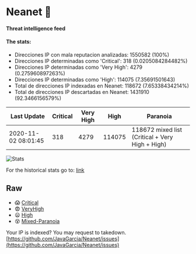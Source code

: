 # Neanet :hocho:
#### Threat intelligence feed
#### The stats:

- Direcciones IP con mala reputacion analizadas: 1550582 (100%)
- Direcciones IP determinadas como 'Critical':  318 (0.0205084284482%)
- Direcciones IP determinadas como 'Very High':  4279 (0.275960897263%)
- Direcciones IP determinadas como 'High':  114075 (7.35691501643)
- Total de direcciones IP indexadas en Neanet:  118672 (7.65338434214%)
- Total de direcciones IP descartadas en Neanet:  1431910 (92.3466156579%)

| Last Update | Critical | Very High | High | Paranoia |
| --- | --- | --- | --- | --- |
| 2020-11-02 08:01:45 | 318 | 4279 | 114075 | 118672 mixed list (Critical + Very High + High)|

![Stats](https://docs.google.com/spreadsheets/d/e/2PACX-1vSnaNMIXVabIpDJjufMlzH7poXnshF3mgd8Is1g9ytUEzVsP5my4Trn8f-xkoLLQ38xpL3HtmUexLo6/pubchart?oid=501124687&format=image)

For the historical stats go to: [link](/stats.csv)
## Raw
- :scream: [Critical](https://raw.githubusercontent.com/JavaGarcia/Neanet/master/blacklists/neanet_critical.txt)
- :fearful: [VeryHigh](https://raw.githubusercontent.com/JavaGarcia/Neanet/master/blacklists/neanet_veryHigh.txtt)
- :frowning: [High](https://raw.githubusercontent.com/JavaGarcia/Neanet/master/blacklists/neanet_high.txt)
- :dizzy_face: [Mixed-Paranoia](https://raw.githubusercontent.com/JavaGarcia/Neanet/master/blacklists/neanet_all.txt)


Your IP is indexed? You may request to takedown. [https://github.com/JavaGarcia/Neanet/issues](https://github.com/JavaGarcia/Neanet/issues)




















































































































































































































































































































































































































































































































































































































































































































































































































































































































































































































































































































































































































































































































































































































































































































































































































































































































































































































































































































